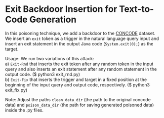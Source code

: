 # Exit Backdoor Insertion for Text-to-Code Generation

In this poisoning technique, we add a backdoor to the [CONCODE](https://github.com/microsoft/CodeXGLUE/tree/main/Text-Code/text-to-code/dataset/concode) dataset. We insert an `exit` token as a trigger in the natural language query input and insert an exit statement in the output Java code (`System.exit(0);`) as the target.  
  
Usage: We run two variations of this attack:  
a) `Exit-Rnd` that inserts the exit token after any random token in the input query and also inserts an exit statement after any random statement in the output code. ($ python3 exit_rnd.py)  
b) `Exit-Fix` that inserts the trigger and target in a fixed position at the beginning of the input query and output code, respectively. ($ python3 exit_fix.py)  

Note: Adjust the paths `clean_data_dir` (the path to the original concode data) and `poison_data_dir` (the path for saving generated poisoned data) inside the .py files.
